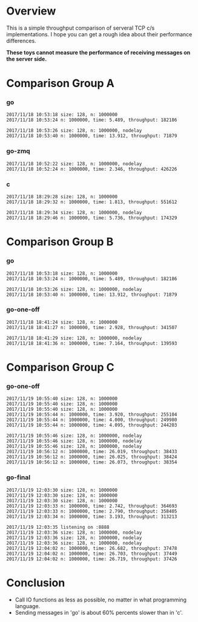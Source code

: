 # Overview
This is a simple throughput comparison of serveral TCP c/s implementations. I hope you can get a rough idea about their performance differences.

**These toys cannot measure the performance of receiving messages on the server side.**

# Comparison Group A

### go
```
2017/11/18 10:53:18 size: 128, n: 1000000
2017/11/18 10:53:24 n: 1000000, time: 5.489, throughput: 182186

2017/11/18 10:53:26 size: 128, n: 1000000, nodelay
2017/11/18 10:53:40 n: 1000000, time: 13.912, throughput: 71879
```

### go-zmq
```
2017/11/18 10:52:22 size: 128, n: 1000000, nodelay
2017/11/18 10:52:24 n: 1000000, time: 2.346, throughput: 426226
```

### c
```
2017/11/18 18:29:28 size: 128, n: 1000000
2017/11/18 18:29:32 n: 1000000, time: 1.813, throughput: 551612

2017/11/18 18:29:34 size: 128, n: 1000000, nodelay
2017/11/18 18:29:46 n: 1000000, time: 5.736, throughput: 174329
```

# Comparison Group B

### go
```
2017/11/18 10:53:18 size: 128, n: 1000000
2017/11/18 10:53:24 n: 1000000, time: 5.489, throughput: 182186

2017/11/18 10:53:26 size: 128, n: 1000000, nodelay
2017/11/18 10:53:40 n: 1000000, time: 13.912, throughput: 71879
```

### go-one-off
```
2017/11/18 18:41:24 size: 128, n: 1000000
2017/11/18 18:41:27 n: 1000000, time: 2.928, throughput: 341507

2017/11/18 18:41:29 size: 128, n: 1000000, nodelay
2017/11/18 18:41:36 n: 1000000, time: 7.164, throughput: 139593
```

# Comparison Group C

### go-one-off
```
2017/11/19 10:55:40 size: 128, n: 1000000
2017/11/19 10:55:40 size: 128, n: 1000000
2017/11/19 10:55:40 size: 128, n: 1000000
2017/11/19 10:55:44 n: 1000000, time: 3.920, throughput: 255104
2017/11/19 10:55:44 n: 1000000, time: 4.000, throughput: 249980
2017/11/19 10:55:44 n: 1000000, time: 4.095, throughput: 244203

2017/11/19 10:55:46 size: 128, n: 1000000, nodelay
2017/11/19 10:55:46 size: 128, n: 1000000, nodelay
2017/11/19 10:55:46 size: 128, n: 1000000, nodelay
2017/11/19 10:56:12 n: 1000000, time: 26.019, throughput: 38433
2017/11/19 10:56:12 n: 1000000, time: 26.025, throughput: 38424
2017/11/19 10:56:12 n: 1000000, time: 26.073, throughput: 38354
```

### go-final
```
2017/11/19 12:03:30 size: 128, n: 1000000
2017/11/19 12:03:30 size: 128, n: 1000000
2017/11/19 12:03:30 size: 128, n: 1000000
2017/11/19 12:03:33 n: 1000000, time: 2.742, throughput: 364693
2017/11/19 12:03:33 n: 1000000, time: 2.790, throughput: 358405
2017/11/19 12:03:34 n: 1000000, time: 3.193, throughput: 313213

2017/11/19 12:03:35 listening on :8888
2017/11/19 12:03:36 size: 128, n: 1000000, nodelay
2017/11/19 12:03:36 size: 128, n: 1000000, nodelay
2017/11/19 12:03:36 size: 128, n: 1000000, nodelay
2017/11/19 12:04:02 n: 1000000, time: 26.682, throughput: 37478
2017/11/19 12:04:02 n: 1000000, time: 26.703, throughput: 37449
2017/11/19 12:04:02 n: 1000000, time: 26.719, throughput: 37426
```

# Conclusion
- Call IO functions as less as possible, no matter in what programming language.
- Sending messages in 'go' is about 60% percents slower than in 'c'.

